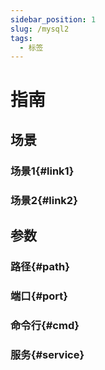 ```yaml
---
sidebar_position: 1
slug: /mysql2
tags:
  - 标签
---
```


# 指南

## 场景

### 场景1{#link1}
### 场景2{#link2}

## 参数
### 路径{#path}
### 端口{#port}
### 命令行{#cmd}
### 服务{#service}

